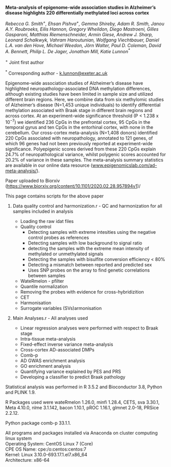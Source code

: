 <b>Meta-analysis of epigenome-wide association studies in Alzheimer’s disease highlights 220 differentially methylated loci across cortex</b>

<i>Rebecca G. Smith<sup>+</sup>, Ehsan Pishva<sup>+</sup>, Gemma Shireby, Adam R. Smith, Janou A.Y. Roubroeks, Eilis Hannon, Gregory Wheildon, Diego Mastroeni, Gilles Gasparoni, Matthias Riemenschneider, Armin Giese, Andrew J. Sharp, Leonard Schalkwyk, Vahram Haroutunian, Wolfgang Viechtbauer, Daniel L.A. van den Hove, Michael Weedon, Jörn Walter, Paul D. Coleman, David A. Bennett, Philip L. De Jager, Jonathan Mill, Katie Lunnon<sup>*</sup></i>

<sup>+</sup> Joint first author

<sup>*</sup> Corresponding author - k.lunnon@exeter.ac.uk

Epigenome-wide association studies of Alzheimer’s disease have highlighted neuropathology-associated DNA methylation differences, although existing studies have been limited in sample size and utilized different brain regions. Here, we combine data from six methylomic studies of Alzheimer’s disease (N=1,453 unique individuals) to identify differential methylation associated with Braak stage in different brain regions and across cortex. At an experiment-wide significance threshold (P < 1.238 x 10<sup>−7</sup>) we identified 236 CpGs in the prefrontal cortex, 95 CpGs in the temporal gyrus and ten CpGs in the entorhinal cortex, with none in the cerebellum. Our cross-cortex meta-analysis (N=1,408 donors) identified 220 CpGs associated with neuropathology, annotated to 121 genes, of which 96 genes had not been previously reported at experiment-wide significance. Polyepigenic scores derived from these 220 CpGs explain 24.7% of neuropathological variance, whilst polygenic scores accounted for 20.2% of variance in these samples. The meta-analysis summary statistics are available in our online data resource (www.epigenomicslab.com/ad-meta-analysis/).

Paper uploaded to Biorxiv (https://www.biorxiv.org/content/10.1101/2020.02.28.957894v1)/

This page contains scripts for the above paper
1. Data quality control and harmonization.r - QC and harmonization for all samples included in analysis
   - Loading the raw idat files
   - Quality control
      - Detecting samples with extreme intesities using the negative control probes as references
      - Detecting samples with low background to signal ratio
      - detecting the samples with the extreme mean intensity of methylated or unmethylated signals 
      - Detecting the samples with bisulfite conversion efficiency < 80%
      - Detecting a mismatch between reported and predicted sex
      - Uses SNP probes on the array to find genetic correlations between samples
   - WateRmelon - pfilter
   - Quantile normalization
   - Removing the probes with evidence for cross-hybridizition
   - CET
   - Harmonisation
   - Surrogate variables (SVs)armonisation
   
2. Main Analyses.r - All analyses used
   - Linear regression analyses were performed with respect to Braak stage
   - Intra-tissue meta-analysis
   - Fixed-effect inverse variance meta-analysis
   - Cross-cortex AD-associated DMPs
   - Comb-p
   - AD GWAS enrichment analysis
   - GO enrichment analysis
   - Quantifying variance explained by PES and PRS
   - Developing a classifier to predict Braak pathology

<p>Statistical analysis was performed in R 3.5.2 and Bioconductor 3.8, Python and PLINK 1.9. </p>
<p>R Packages used were wateRmelon 1.26.0, minfi 1.28.4, CETS, sva 3.30.1, Meta 4.10.0, nlme 3.1.142, bacon 1.10.1, pROC 1.16.1, glmnet 2.0-18, PRSice 2.2.12. </p>
<p>Python package comb-p 33.1.1.</p>

<p>All programs and packages installed via Anaconda on cluster computing linux system
<br>Operating System: CentOS Linux 7 (Core)
<br>CPE OS Name: cpe:/o:centos:centos:7
<br>Kernel: Linux 3.10.0-693.17.1.el7.x86_64
<br>Architecture: x86-64</p>
